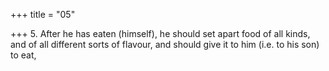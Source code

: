 +++
title = "05"

+++
5. After he has eaten (himself), he should set apart food of all kinds, and of all different sorts of flavour, and should give it to him (i.e. to his son) to eat,

